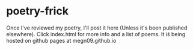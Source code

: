 # poetry-frick
Once I've reviewed my poetry, I'll post it here (Unless it's been published elsewhere).
Click index.html for more info and a list of poems. 
It iś being hosted on github pages at megn09.github.io
